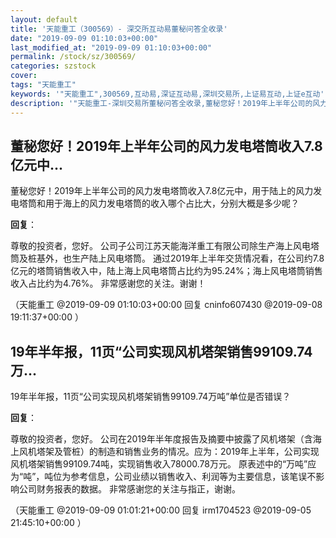```yaml
---
layout: default
title: '天能重工（300569）- 深交所互动易董秘问答全收录'
date: "2019-09-09 01:10:03+00:00"
last_modified_at: "2019-09-09 01:10:03+00:00"
permalink: /stock/sz/300569/
categories: szstock
cover: 
tags: "天能重工"
keywords: '"天能重工",300569,互动易,深证互动易,深圳交易所,上证易互动,上证e互动'
description: '"天能重工-深圳交易所董秘问答全收录,董秘您好！2019年上半年公司的风力发电塔筒收入7.8亿元中，用于陆上的风力发电塔筒和用于海上的风力发电塔筒的收入哪个占比大，分别大概是多少呢？"'
---
```


## 董秘您好！2019年上半年公司的风力发电塔筒收入7.8亿元中...

董秘您好！2019年上半年公司的风力发电塔筒收入7.8亿元中，用于陆上的风力发电塔筒和用于海上的风力发电塔筒的收入哪个占比大，分别大概是多少呢？

**回复**：

尊敬的投资者，您好。
公司子公司江苏天能海洋重工有限公司除生产海上风电塔筒及桩基外，也生产陆上风电塔筒。
通过2019年上半年交货情况看，在公司约7.8亿元的塔筒销售收入中，陆上海上风电塔筒占比约为95.24%；海上风电塔筒销售收入占比约为4.76%。
非常感谢您的关注。谢谢！ 

（天能重工  @2019-09-09 01:10:03+00:00 回复 cninfo607430  @2019-09-08 19:11:37+00:00 ）

## 19年半年报，11页“公司实现风机塔架销售99109.74万...

19年半年报，11页“公司实现风机塔架销售99109.74万吨”单位是否错误？

**回复**：

尊敬的投资者，您好。
公司在2019年半年度报告及摘要中披露了风机塔架（含海上风机塔架及管桩）的制造和销售业务的情况。应为：2019年上半年，公司实现风机塔架销售99109.74吨，实现销售收入78000.78万元。
原表述中的“万吨”应为“吨”，吨位为参考信息，公司业绩以销售收入、利润等为主要信息，该笔误不影响公司财务报表的数据。
非常感谢您的关注与指正，谢谢。 

（天能重工  @2019-09-09 01:01:21+00:00 回复 irm1704523  @2019-09-05 21:45:10+00:00 ）

